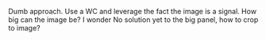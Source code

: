 Dumb approach. Use a WC and leverage the fact the image is a signal.
How big can the image be? I wonder
No solution yet to the big panel, how to crop to image?
